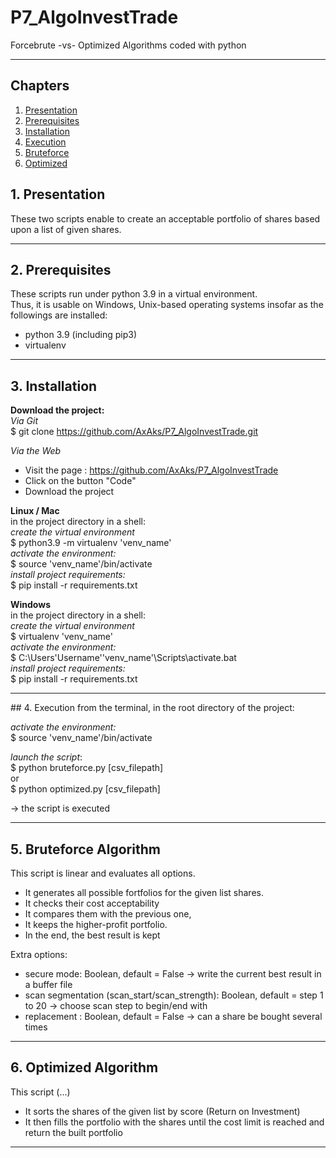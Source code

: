# P7_AlgoInvestTrade
Forcebrute -vs- Optimized Algorithms coded with python
***

## Chapters 
1. [Presentation](#presentation)
2. [Prerequisites](#prerequisites)
3. [Installation](#installation)
4. [Execution](#execution)
5. [Bruteforce](#bruteforce)
6. [Optimized](#optimized)

## 1. Presentation <a name="presentation"></a>
These two scripts enable to create an acceptable portfolio of shares based upon a list of given shares.
***

## 2. Prerequisites <a name="prerequisites"></a>
These scripts run under python 3.9 in a virtual environment.  
Thus, it is usable on Windows, Unix-based operating systems
insofar as the followings are installed:
- python 3.9 (including pip3)
- virtualenv
***

## 3. Installation <a name="installation"></a>
__Download the project:__    
_Via Git_      
$ git clone https://github.com/AxAks/P7_AlgoInvestTrade.git    
    
_Via the Web_     
- Visit the page : https://github.com/AxAks/P7_AlgoInvestTrade      
- Click on the button "Code"     
- Download the project    


__Linux / Mac__       
in the project directory in a shell:       
_create the virtual environment_       
$ python3.9 -m virtualenv 'venv_name'        
_activate the environment:_        
$ source 'venv_name'/bin/activate         
_install project requirements:_       
$ pip install -r requirements.txt         
  
__Windows__    
in the project directory in a shell:        
_create the virtual environment_      
$ virtualenv 'venv_name'      
_activate the environment:_     
$ C:\Users\'Username'\'venv_name'\Scripts\activate.bat       
_install project requirements:_            
$ pip install -r requirements.txt
***

## 4. Execution <a name="execution"></a>
from the terminal, in the root directory of the project:

_activate the environment:_    
$ source 'venv_name'/bin/activate    
     
_launch the script_:       
$ python bruteforce.py [csv_filepath]      
or    
$ python optimized.py [csv_filepath]     

-> the script is executed
***

## 5. Bruteforce Algorithm <a name="bruteforce"></a>
This script is linear and evaluates all options.
- It generates all possible fortfolios for the given list shares.
- It checks their cost acceptability
- It compares them with the previous one,
- It keeps the higher-profit portfolio.
- In the end, the best result is kept 
  
Extra options:
- secure mode: Boolean, default = False -> write the current best result in a buffer file
- scan segmentation (scan_start/scan_strength): Boolean, default = step 1 to 20 -> choose scan step to begin/end with
- replacement : Boolean, default = False -> can a share be bought several times
***

## 6. Optimized Algorithm <a name="optimized"></a>
This script (...)
- It sorts the shares of the given list by score (Return on Investment)
- It then fills the portfolio with the shares until the cost limit is reached and return the built portfolio
***